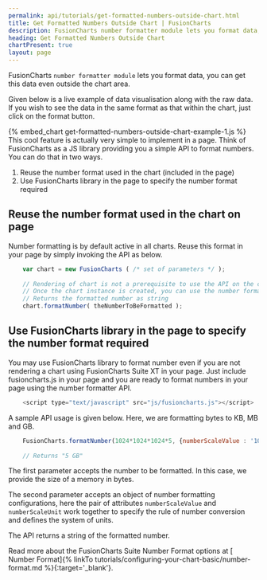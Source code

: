 ```yaml
---
permalink: api/tutorials/get-formatted-numbers-outside-chart.html
title: Get Formatted Numbers Outside Chart | FusionCharts
description: FusionCharts number formatter module lets you format data, you can get this data even outside the chart area.
heading: Get Formatted Numbers Outside Chart
chartPresent: true
layout: page
---
```


FusionCharts `number formatter module` lets you format data, you can get this data even outside the chart area.

Given below is a live example of data visualisation along with the raw data. If you wish to see the data in the same format as that within the chart, just click on the format button.

{% embed_chart get-formatted-numbers-outside-chart-example-1.js %}
This cool feature is actually very simple to implement in a page. Think of FusionCharts as a JS library providing you a simple API to format numbers. You can do that in two ways.

1. Reuse the number format used in the chart (included in the page)
2. Use FusionCharts library in the page to specify the number format required

## Reuse the number format used in the chart on page

Number formatting is by default active in all charts. Reuse this format in your page by simply invoking the API as below.

```javascript
	var chart = new FusionCharts ( /* set of parameters */ );
 
	// Rendering of chart is not a prerequisite to use the API on the chart instance.
	// Once the chart instance is created, you can use the number formatter API.
	// Returns the formatted number as string
	chart.formatNumber( theNumberToBeFormatted );
```

## Use FusionCharts library in the page to specify the number format required

You may use FusionCharts library to format number even if you are not rendering a chart using FusionCharts Suite XT in your page. Just include fusioncharts.js in your page and you are ready to format numbers in your page using the number formatter API.

```javascript
	<script type="text/javascript" src="js/fusioncharts.js"></script>
```


A sample API usage is given below. Here, we are formatting bytes to KB, MB and GB.
```javascript
	FusionCharts.formatNumber(1024*1024*1024*5, {numberScaleValue : '1024,1024,1024', numberScaleUnit : ' KB, MB, GB' })
	 
	// Returns "5 GB"
```


The first parameter accepts the number to be formatted. In this case, we provide the size of a memory in bytes.

The second parameter accepts an object of number formatting configurations, here the pair of attributes `numberScaleValue` and `numberScaleUnit` work together to specify the rule of number conversion and defines the system of units.

The API returns a string of the formatted number.

Read more about the FusionCharts Suite Number Format options at [ Number Format]{% linkTo tutorials/configuring-your-chart-basic/number-format.md %}{:target='_blank'}.